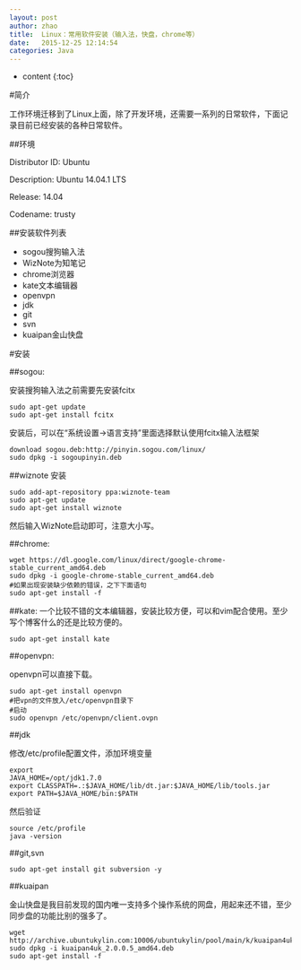 ```yaml
---
layout: post
author: zhao
title:  Linux：常用软件安装（输入法，快盘，chrome等）
date:   2015-12-25 12:14:54
categories: Java
---
```


* content
{:toc}

#简介

工作环境迁移到了Linux上面，除了开发环境，还需要一系列的日常软件，下面记录目前已经安装的各种日常软件。

##环境


Distributor ID:	Ubuntu

Description:	Ubuntu 14.04.1 LTS

Release:	14.04

Codename:	trusty


##安装软件列表

- sogou搜狗输入法
- WizNote为知笔记
- chrome浏览器
- kate文本编辑器
- openvpn
- jdk
- git
- svn
- kuaipan金山快盘

#安装

##sogou: 

安装搜狗输入法之前需要先安装fcitx

~~~
sudo apt-get update
sudo apt-get install fcitx
~~~

安装后，可以在“系统设置->语言支持”里面选择默认使用fcitx输入法框架

~~~
download sogou.deb:http://pinyin.sogou.com/linux/
sudo dpkg -i sogoupinyin.deb 
~~~

##wiznote
安装
~~~
sudo add-apt-repository ppa:wiznote-team
sudo apt-get update
sudo apt-get install wiznote
~~~
然后输入WizNote启动即可，注意大小写。

##chrome:

~~~
wget https://dl.google.com/linux/direct/google-chrome-stable_current_amd64.deb
sudo dpkg -i google-chrome-stable_current_amd64.deb 
#如果出现安装缺少依赖的错误，之下下面语句
sudo apt-get install -f
~~~

##kate:
一个比较不错的文本编辑器，安装比较方便，可以和vim配合使用。至少写个博客什么的还是比较方便的。

~~~
sudo apt-get install kate
~~~
 
##openvpn:

openvpn可以直接下载。
~~~
sudo apt-get install openvpn
#把vpn的文件放入/etc/openvpn目录下
#启动
sudo openvpn /etc/openvpn/client.ovpn
~~~

##jdk

修改/etc/profile配置文件，添加环境变量
 
```
export
JAVA_HOME=/opt/jdk1.7.0
export CLASSPATH=.:$JAVA_HOME/lib/dt.jar:$JAVA_HOME/lib/tools.jar
export PATH=$JAVA_HOME/bin:$PATH
```
然后验证
 
~~~
source /etc/profile
java -version
~~~

##git,svn

~~~
sudo apt-get install git subversion -y
~~~

##kuaipan

金山快盘是我目前发现的国内唯一支持多个操作系统的网盘，用起来还不错，至少同步盘的功能比别的强多了。

~~~
wget http://archive.ubuntukylin.com:10006/ubuntukylin/pool/main/k/kuaipan4uk/kuaipan4uk_2.0.0.5_amd64.deb
sudo dpkg -i kuaipan4uk_2.0.0.5_amd64.deb 
sudo apt-get install -f
~~~
